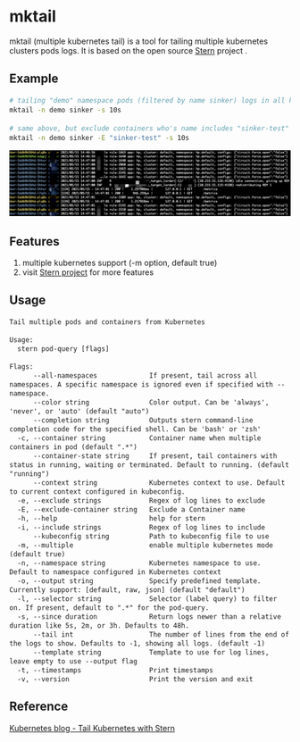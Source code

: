 # mktail

mktail (multiple kubernetes tail) is a tool for tailing multiple kubernetes clusters pods logs.  It is based on the open source [Stern](https://github.com/wercker/stern) project . 

## Example
```bash
# tailing "demo" namespace pods (filtered by name sinker) logs in all kubernetes (kubernetes instances in all config file in ~/.kube)
mktail -n demo sinker -s 10s

# same above, but exclude containers who's name includes "sinker-test"
mktail -n demo sinker -E "sinker-test" -s 10s
```

![img.png](docs/log_demo.png)

## Features
1. multiple kubernetes support (-m option, default true)
2. visit [Stern project](https://github.com/wercker/stern) for more features

## Usage
```shell
Tail multiple pods and containers from Kubernetes

Usage:
  stern pod-query [flags]

Flags:
      --all-namespaces             If present, tail across all namespaces. A specific namespace is ignored even if specified with --namespace.
      --color string               Color output. Can be 'always', 'never', or 'auto' (default "auto")
      --completion string          Outputs stern command-line completion code for the specified shell. Can be 'bash' or 'zsh'
  -c, --container string           Container name when multiple containers in pod (default ".*")
      --container-state string     If present, tail containers with status in running, waiting or terminated. Default to running. (default "running")
      --context string             Kubernetes context to use. Default to current context configured in kubeconfig.
  -e, --exclude strings            Regex of log lines to exclude
  -E, --exclude-container string   Exclude a Container name
  -h, --help                       help for stern
  -i, --include strings            Regex of log lines to include
      --kubeconfig string          Path to kubeconfig file to use
  -m, --multiple                   enable multiple kubernetes mode (default true)
  -n, --namespace string           Kubernetes namespace to use. Default to namespace configured in Kubernetes context
  -o, --output string              Specify predefined template. Currently support: [default, raw, json] (default "default")
  -l, --selector string            Selector (label query) to filter on. If present, default to ".*" for the pod-query.
  -s, --since duration             Return logs newer than a relative duration like 5s, 2m, or 3h. Defaults to 48h.
      --tail int                   The number of lines from the end of the logs to show. Defaults to -1, showing all logs. (default -1)
      --template string            Template to use for log lines, leave empty to use --output flag
  -t, --timestamps                 Print timestamps
  -v, --version                    Print the version and exit
```

## Reference
[Kubernetes blog - Tail Kubernetes with Stern](https://kubernetes.io/blog/2016/10/tail-kubernetes-with-stern/)